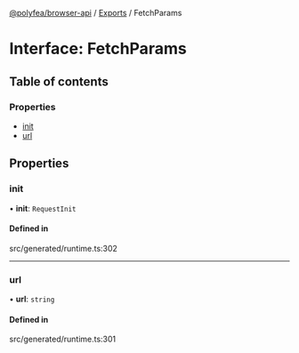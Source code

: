 [@polyfea/browser-api](../README.md) / [Exports](../modules.md) / FetchParams

# Interface: FetchParams

## Table of contents

### Properties

- [init](FetchParams.md#init)
- [url](FetchParams.md#url)

## Properties

### init

• **init**: `RequestInit`

#### Defined in

src/generated/runtime.ts:302

___

### url

• **url**: `string`

#### Defined in

src/generated/runtime.ts:301
